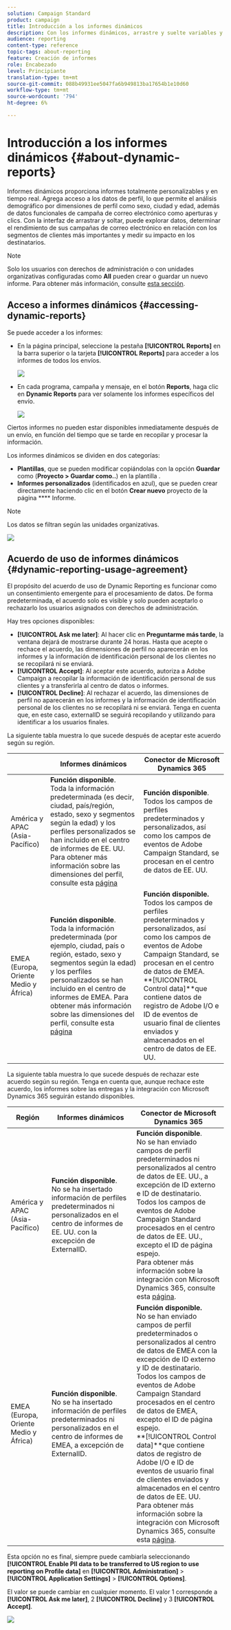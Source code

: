 ```yaml
---
solution: Campaign Standard
product: campaign
title: Introducción a los informes dinámicos
description: Con los informes dinámicos, arrastre y suelte variables y dimensiones en su entorno de forma libre y analice el éxito de sus campañas.
audience: reporting
content-type: reference
topic-tags: about-reporting
feature: Creación de informes
role: Encabezado
level: Principiante
translation-type: tm+mt
source-git-commit: 088b49931ee5047fa6b949813ba17654b1e10d60
workflow-type: tm+mt
source-wordcount: '794'
ht-degree: 6%

---
```



# Introducción a los informes dinámicos {#about-dynamic-reports}

Informes dinámicos proporciona informes totalmente personalizables y en tiempo real. Agrega acceso a los datos de perfil, lo que permite el análisis demográfico por dimensiones de perfil como sexo, ciudad y edad, además de datos funcionales de campaña de correo electrónico como aperturas y clics. Con la interfaz de arrastrar y soltar, puede explorar datos, determinar el rendimiento de sus campañas de correo electrónico en relación con los segmentos de clientes más importantes y medir su impacto en los destinatarios.

>[!NOTE]
>
>Solo los usuarios con derechos de administración o con unidades organizativas configuradas como **All** pueden crear o guardar un nuevo informe. Para obtener más información, consulte [esta sección](../../administration/using/users-management.md).

## Acceso a informes dinámicos {#accessing-dynamic-reports}

Se puede acceder a los informes:

* En la página principal, seleccione la pestaña **[!UICONTROL Reports]** en la barra superior o la tarjeta **[!UICONTROL Reports]** para acceder a los informes de todos los envíos.

   ![](assets/campaign_reports_access.png)

* En cada programa, campaña y mensaje, en el botón **Reports**, haga clic en **Dynamic Reports** para ver solamente los informes específicos del envío.

   ![](assets/campaign_reports_description.png)

Ciertos informes no pueden estar disponibles inmediatamente después de un envío, en función del tiempo que se tarde en recopilar y procesar la información.

Los informes dinámicos se dividen en dos categorías:

* **Plantillas**, que se pueden modificar copiándolas con la opción  **Guardar** como (**Proyecto > Guardar como..**) en la plantilla .
* **Informes personalizados**  (identificados en azul), que se pueden crear directamente haciendo clic en el botón  **Crear nuevo** proyecto de la página  **** Informe.

>[!NOTE]
>
>Los datos se filtran según las unidades organizativas.

![](assets/dynamic_report_overview.png)

## Acuerdo de uso de informes dinámicos {#dynamic-reporting-usage-agreement}

El propósito del acuerdo de uso de Dynamic Reporting es funcionar como un consentimiento emergente para el procesamiento de datos. De forma predeterminada, el acuerdo solo es visible y solo pueden aceptarlo o rechazarlo los usuarios asignados con derechos de administración.

Hay tres opciones disponibles:

* **[!UICONTROL Ask me later]**: Al hacer clic en  **Preguntarme más tarde**, la ventana dejará de mostrarse durante 24 horas. Hasta que acepte o rechace el acuerdo, las dimensiones de perfil no aparecerán en los informes y la información de identificación personal de los clientes no se recopilará ni se enviará.
* **[!UICONTROL Accept]**: Al aceptar este acuerdo, autoriza a Adobe Campaign a recopilar la información de identificación personal de sus clientes y a transferirla al centro de datos o informes.
* **[!UICONTROL Decline]**: Al rechazar el acuerdo, las dimensiones de perfil no aparecerán en los informes y la información de identificación personal de los clientes no se recopilará ni se enviará. Tenga en cuenta que, en este caso, externalID se seguirá recopilando y utilizando para identificar a los usuarios finales.

La siguiente tabla muestra lo que sucede después de aceptar este acuerdo según su región.

|  | Informes dinámicos | Conector de Microsoft Dynamics 365 |
|---|---|---|
| América y APAC (Asia-Pacífico) | **Función disponible**. <br>Toda la información predeterminada (es decir, ciudad, país/región, estado, sexo y segmentos según la edad) y los perfiles personalizados se han incluido en el centro de informes de EE. UU. Para obtener más información sobre las dimensiones del perfil, consulte esta [página](../../reporting/using/list-of-components-.md) | **Función disponible**. <br>Todos los campos de perfiles predeterminados y personalizados, así como los campos de eventos de Adobe Campaign Standard, se procesan en el centro de datos de EE. UU. |
| EMEA (Europa, Oriente Medio y África) | **Función disponible**. <br>Toda la información predeterminada (por ejemplo, ciudad, país o región, estado, sexo y segmentos según la edad) y los perfiles personalizados se han incluido en el centro de informes de EMEA. Para obtener más información sobre las dimensiones del perfil, consulte esta [página](../../reporting/using/list-of-components-.md) | **Función disponible.** <br>Todos los campos de perfiles predeterminados y personalizados, así como los campos de eventos de Adobe Campaign Standard, se procesan en el centro de datos de EMEA. <br>**[!UICONTROL Control data]**que contiene datos de registro de Adobe I/O e ID de eventos de usuario final de clientes enviados y almacenados en el centro de datos de EE. UU. |

La siguiente tabla muestra lo que sucede después de rechazar este acuerdo según su región. Tenga en cuenta que, aunque rechace este acuerdo, los informes sobre las entregas y la integración con Microsoft Dynamics 365 seguirán estando disponibles.

| Región | Informes dinámicos | Conector de Microsoft Dynamics 365 |
|---|---|---|
| América y APAC (Asia-Pacífico) | **Función disponible**. <br> No se ha insertado información de perfiles predeterminados ni personalizados en el centro de informes de EE. UU. con la excepción de ExternalID. | **Función disponible**. <br>No se han enviado campos de perfil predeterminados ni personalizados al centro de datos de EE. UU., a excepción de ID externo e ID de destinatario. <br>Todos los campos de eventos de Adobe Campaign Standard procesados en el centro de datos de EE. UU., excepto el ID de página espejo. <br>Para obtener más información sobre la integración con Microsoft Dynamics 365, consulte esta  [página](../../integrating/using/d365-acs-get-started.md). |
| EMEA (Europa, Oriente Medio y África) | **Función disponible**. <br>No se ha insertado información de perfiles predeterminados ni personalizados en el centro de informes de EMEA, a excepción de ExternalID. | **Función disponible.** <br>No se han enviado campos de perfil predeterminados o personalizados al centro de datos de EMEA con la excepción de ID externo y ID de destinatario. <br>Todos los campos de eventos de Adobe Campaign Standard procesados en el centro de datos de EMEA, excepto el ID de página espejo.  <br>**[!UICONTROL Control data]**que contiene datos de registro de Adobe I/O e ID de eventos de usuario final de clientes enviados y almacenados en el centro de datos de EE. UU.<br>Para obtener más información sobre la integración con Microsoft Dynamics 365, consulte esta  [página](../../integrating/using/d365-acs-get-started.md). |

Esta opción no es final, siempre puede cambiarla seleccionando **[!UICONTROL Enable PII data to be transferred to US region to use reporting on Profile data]** en **[!UICONTROL Administration]** > **[!UICONTROL Application Settings]** > **[!UICONTROL Options]**.

El valor se puede cambiar en cualquier momento. El valor 1 corresponde a **[!UICONTROL Ask me later]**, 2 **[!UICONTROL Decline]** y 3 **[!UICONTROL Accept]**.

![](assets/pii_window_2.png)
